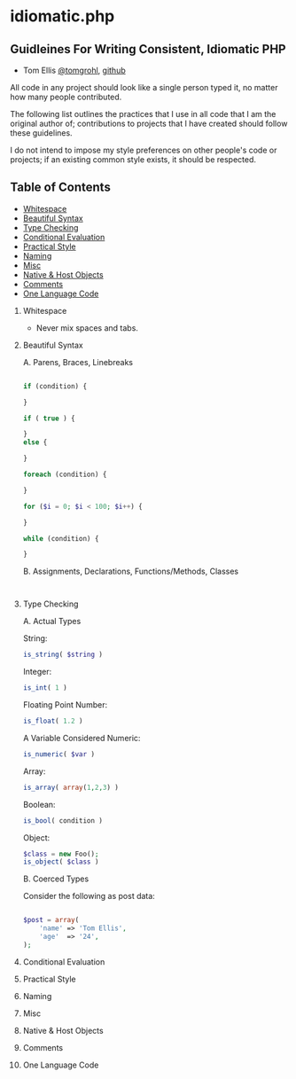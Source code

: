 # idiomatic.php

## Guidleines For Writing Consistent, Idiomatic PHP

* Tom Ellis [@tomgrohl](http://twitter.com/tomgrohl), [github](https://github.com/tomgrohl)

All code in any project should look like a single person typed it, no matter how many people contributed.

The following list outlines the practices that I use in all code that I am the original author of; contributions to projects that I have created should follow these guidelines.

I do not intend to impose my style preferences on other people's code or projects; if an existing common style exists, it should be respected.


## Table of Contents

 * [Whitespace](#whitespace)
 * [Beautiful Syntax](#spacing)
 * [Type Checking](#type)
 * [Conditional Evaluation](#cond)
 * [Practical Style](#practical)
 * [Naming](#naming)
 * [Misc](#misc)
 * [Native & Host Objects](#native)
 * [Comments](#comments)
 * [One Language Code](#language)


1. <a name="whitespace">Whitespace</a>
    - Never mix spaces and tabs.

2. <a name="spacing">Beautiful Syntax</a>

    A. Parens, Braces, Linebreaks

    ```php

    if (condition) {

    }

    if ( true ) {

    }
    else {

    }

    foreach (condition) {

    }

    for ($i = 0; $i < 100; $i++) {

    }

    while (condition) {

    }

    ```

    B. Assignments, Declarations, Functions/Methods, Classes


    ```php



    ```

3. <a name="type">Type Checking</a>

    A. Actual Types

    String:

    ```php
    is_string( $string )
    ```

    Integer:

    ```php
    is_int( 1 )
    ```

    Floating Point Number:

    ```php
    is_float( 1.2 )
    ```

    A Variable Considered Numeric:

    ```php
    is_numeric( $var )
    ```

    Array:

    ```php
    is_array( array(1,2,3) )
    ```

    Boolean:

    ```php
    is_bool( condition )
    ```

    Object:

    ```php
    $class = new Foo();
    is_object( $class )
    ```

    B. Coerced Types

    Consider the following as post data:

    ```php

    $post = array(
        'name' => 'Tom Ellis',
        'age'  => '24',
    );

4. <a name="cond">Conditional Evaluation</a>

5. <a name="practical">Practical Style</a>

6. <a name="naming">Naming</a>

7. <a name="misc">Misc</a>

8. <a name="native">Native & Host Objects</a>

9. <a name="comments">Comments</a>

10. <a name="language">One Language Code</a>
